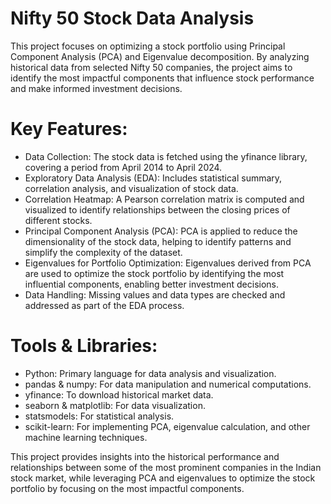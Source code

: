 # Nifty 50 Stock Data Analysis
This project focuses on optimizing a stock portfolio using Principal Component Analysis (PCA) and Eigenvalue decomposition. By analyzing historical data from selected Nifty 50 companies, the project aims to identify the most impactful components that influence stock performance and make informed investment decisions.

# Key Features:
* Data Collection: The stock data is fetched using the yfinance library, covering a period from April 2014 to April 2024.
* Exploratory Data Analysis (EDA): Includes statistical summary, correlation analysis, and visualization of stock data.
* Correlation Heatmap: A Pearson correlation matrix is computed and visualized to identify relationships between the closing prices of different stocks.
* Principal Component Analysis (PCA): PCA is applied to reduce the dimensionality of the stock data, helping to identify patterns and simplify the complexity of the dataset.
* Eigenvalues for Portfolio Optimization: Eigenvalues derived from PCA are used to optimize the stock portfolio by identifying the most influential components, enabling better investment decisions.
* Data Handling: Missing values and data types are checked and addressed as part of the EDA process.
# Tools & Libraries:
* Python: Primary language for data analysis and visualization.
* pandas & numpy: For data manipulation and numerical computations.
* yfinance: To download historical market data.
* seaborn & matplotlib: For data visualization.
* statsmodels: For statistical analysis.
* scikit-learn: For implementing PCA, eigenvalue calculation, and other machine learning techniques.


This project provides insights into the historical performance and relationships between some of the most prominent companies in the Indian stock market, while leveraging PCA and eigenvalues to optimize the stock portfolio by focusing on the most impactful components.
